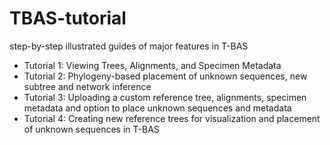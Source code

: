 # TBAS-tutorial
step-by-step illustrated guides of major features in T-BAS

* Tutorial 1: Viewing Trees, Alignments, and Specimen Metadata
* Tutorial 2: Phylogeny-based placement of unknown sequences, new subtree and network inference
* Tutorial 3: Uploading a custom reference tree, alignments, specimen metadata and option to place unknown sequences and metadata
* Tutorial 4: Creating new reference trees for visualization and placement of unknown sequences in T-BAS
